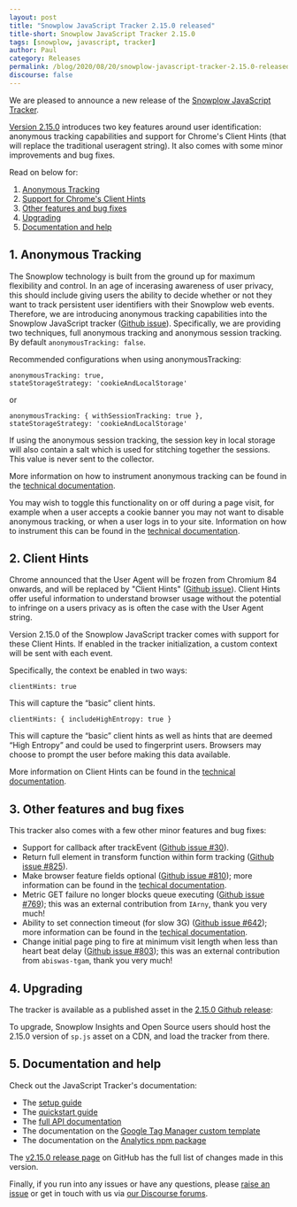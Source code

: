 ```yaml
---
layout: post
title: "Snowplow JavaScript Tracker 2.15.0 released"
title-short: Snowplow JavaScript Tracker 2.15.0
tags: [snowplow, javascript, tracker]
author: Paul
category: Releases
permalink: /blog/2020/08/20/snowplow-javascript-tracker-2.15.0-released/
discourse: false
---
```


We are pleased to announce a new release of the [Snowplow JavaScript Tracker][js-tracker].

[Version 2.15.0][2.15.0-tag] introduces two key features around user identification: anonymous tracking capabilities and support for Chrome's Client Hints (that will replace the traditional useragent string). It also comes with some minor improvements and bug fixes.

Read on below for:

1. [Anonymous Tracking](#1-anonymous-tracking)
2. [Support for Chrome's Client Hints](#2-client-hints)
3. [Other features and bug fixes](#3-other-features-and-bugfixes)
4. [Upgrading](#4-upgrading)
5. [Documentation and help](#5-documentation-and-help)

<!--more-->

## 1. Anonymous Tracking

The Snowplow technology is built from the ground up for maximum flexibility and control. In an age of incerasing awareness of user privacy, this should include giving users the ability to decide whether or not they want to track persistent user identifiers with their Snowplow web events. Therefore, we are introducing anonymous tracking capabilities into the Snowplow JavaScript tracker ([Github issue](https://github.com/snowplow/snowplow-javascript-tracker/issues/793)). Specifically, we are providing two techniques, full anonymous tracking and anonymous session tracking. By default `anonymousTracking: false`.

Recommended configurations when using anonymousTracking:

```
anonymousTracking: true,
stateStorageStrategy: 'cookieAndLocalStorage'
```

or

```
anonymousTracking: { withSessionTracking: true },
stateStorageStrategy: 'cookieAndLocalStorage'
```

If using the anonymous session tracking, the session key in local storage will also contain a salt which is used for stitching together the sessions. This value is never sent to the collector.

More information on how to instrument anonymous tracking can be found in the [technical documentation](https://docs.snowplowanalytics.com/docs/collecting-data/collecting-from-own-applications/javascript-tracker/general-parameters/initializing-a-tracker-2/#Anonymous_Tracking_2150). 

You may wish to toggle this functionality on or off during a page visit, for example when a user accepts a cookie banner you may not want to disable anonymous tracking, or when a user logs in to your site. Information on how to instrument this can be found in the [technical documentation](https://docs.snowplowanalytics.com/docs/collecting-data/collecting-from-own-applications/javascript-tracker/general-parameters/other-parameters-2/#Toggling_Anonymous_Tracking_2150).


## 2. Client Hints

Chrome announced that the User Agent will be frozen from Chromium 84 onwards, and will be replaced by "Client Hints" ([Github issue](https://github.com/snowplow/snowplow-javascript-tracker/issues/816)). Client Hints offer useful information to understand browser usage without the potential to infringe on a users privacy as is often the case with the User Agent string. 

Version 2.15.0 of the Snowplow JavaScript tracker comes with support for these Client Hints. If enabled in the tracker initialization, a custom context will be sent with each event.

Specifically, the context be enabled in two ways:

```
clientHints: true
```

This will capture the “basic” client hints.

```
clientHints: { includeHighEntropy: true }
```

This will capture the “basic” client hints as well as hints that are deemed “High Entropy” and could be used to fingerprint users. Browsers may choose to prompt the user before making this data available.

More information on Client Hints can be found in the [technical documentation](https://docs.snowplowanalytics.com/docs/collecting-data/collecting-from-own-applications/javascript-tracker/general-parameters/initializing-a-tracker-2/#clientHints_context_2150).


## 3. Other features and bug fixes

This tracker also comes with a few other minor features and bug fixes:

* Support for callback after trackEvent ([Github issue #30](https://github.com/snowplow/snowplow-javascript-tracker/issues/30)).
* Return full element in transform function within form tracking ([Github issue #825](https://github.com/snowplow/snowplow-javascript-tracker/issues/825)).
* Make browser feature fields optional ([Github issue #810](https://github.com/snowplow/snowplow-javascript-tracker/issues/810)); more information can be found in the [techical documentation](https://docs.snowplowanalytics.com/docs/collecting-data/collecting-from-own-applications/javascript-tracker/general-parameters/initializing-a-tracker-2/#Skip_tracking_browser_features_2150).
* Metric GET failure no longer blocks queue executing ([Github issue #769](https://github.com/snowplow/snowplow-javascript-tracker/issues/769)); this was an external contribution from `IArny`, thank you very much!
* Ability to set connection timeout (for slow 3G) ([Github issue #642](https://github.com/snowplow/snowplow-javascript-tracker/issues/642)); more information can be found in the [techical documentation](https://docs.snowplowanalytics.com/docs/collecting-data/collecting-from-own-applications/javascript-tracker/general-parameters/initializing-a-tracker-2/#Set_connection_timeout_2150).
* Change initial page ping to fire at minimum visit length when less than heart beat delay ([Github issue #803](https://github.com/snowplow/snowplow-javascript-tracker/issues/803)); this was an external contribution from `abiswas-tgam`, thank you very much!


## 4. Upgrading

The tracker is available as a published asset in the [2.15.0 Github release][2.15.0-tag]:

To upgrade, Snowplow Insights and Open Source users should host the 2.15.0 version of `sp.js` asset on a CDN, and load the tracker from there.

## 5. Documentation and help

Check out the JavaScript Tracker's documentation:

* The [setup guide][setup]
* The [quickstart guide][quickstart]
* The [full API documentation][docs]
* The documentation on the [Google Tag Manager custom template][gtm-template]
* The documentation on the [Analytics npm package][npm-package]

The [v2.15.0 release page][2.15.0-tag] on GitHub has the full list of changes made in this version.

Finally, if you run into any issues or have any questions, please [raise an issue][issues] or get in touch with us via [our Discourse forums][forums].

[js-tracker]: https://github.com/snowplow/snowplow-javascript-tracker
[2.15.0-tag]: https://github.com/snowplow/snowplow-javascript-tracker/releases/tag/2.15.0
[setup]: https://github.com/snowplow/snowplow/wiki/Javascript-tracker-setup
[quickstart]: https://docs.snowplowanalytics.com/docs/collecting-data/collecting-from-own-applications/javascript-tracker/web-quick-start-guide/
[issues]: https://github.com/snowplow/snowplow-javascript-tracker/issues
[forums]: https://discourse.snowplowanalytics.com/
[docs]: https://github.com/snowplow/snowplow/wiki/1-General-parameters-for-the-Javascript-tracker
[gtm-template]: https://docs.snowplowanalytics.com/docs/collecting-data/collecting-from-own-applications/javascript-tracker/google-tag-manager-custom-template/
[npm-package]: https://docs.snowplowanalytics.com/docs/collecting-data/collecting-from-own-applications/javascript-tracker/snowplow-plugin-for-analytics-npm-package/
